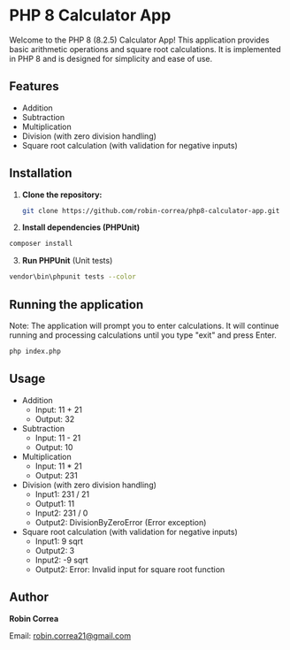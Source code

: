 # PHP 8 Calculator App

Welcome to the PHP 8 (8.2.5) Calculator App! This application provides basic arithmetic operations and square root calculations. It is implemented in PHP 8 and is designed for simplicity and ease of use.

## Features

- Addition
- Subtraction
- Multiplication
- Division (with zero division handling)
- Square root calculation (with validation for negative inputs)

## Installation

1. **Clone the repository:**

   ```sh
   git clone https://github.com/robin-correa/php8-calculator-app.git
   ```

2. **Install dependencies (PHPUnit)**
```sh
composer install
```

3. **Run PHPUnit** (Unit tests)
```sh
vendor\bin\phpunit tests --color
```

## Running the application
Note: The application will prompt you to enter calculations. It will continue running and processing calculations until you type "exit" and press Enter.

   ```sh
   php index.php
   ```

## Usage
- Addition
    - Input: 11 + 21
    - Output: 32
- Subtraction
    - Input: 11 - 21
    - Output: 10
- Multiplication
    - Input: 11 * 21
    - Output: 231
- Division (with zero division handling)
    - Input1: 231 / 21
    - Output1: 11
    - Input2: 231 / 0
    - Output2: DivisionByZeroError (Error exception)
- Square root calculation (with validation for negative inputs)
    - Input1: 9 sqrt
    - Output2: 3
    - Input2: -9 sqrt
    - Output2: Error: Invalid input for square root function

## Author
**Robin Correa**

Email: robin.correa21@gmail.com